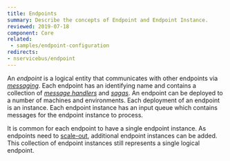 ```yaml
---
title: Endpoints
summary: Describe the concepts of Endpoint and Endpoint Instance.
reviewed: 2019-07-18
component: Core
related:
 - samples/endpoint-configuration
redirects:
- nservicebus/endpoint
---
```


An _endpoint_ is a logical entity that communicates with other endpoints via [_messaging_](/nservicebus/messaging). Each endpoint has an identifying name and contains a collection of [_message handlers_](/nservicebus/handlers/) and [_sagas_](/nservicebus/sagas/). An endpoint can be deployed to a number of machines and environments. Each deployment of an endpoint is an instance. Each endpoint instance has an input queue which contains messages for the endpoint instance to process.

It is common for each endpoint to have a single endpoint instance. As endpoints need to [scale-out](/nservicebus/architecture/scaling.md), additional endpoint instances can be added. This collection of endpoint instances still represents a single logical endpoint.